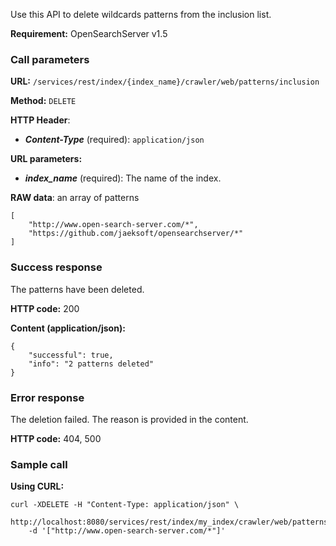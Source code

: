 Use this API to delete wildcards patterns from the inclusion list.

**Requirement:** OpenSearchServer v1.5

### Call parameters

**URL:** ```/services/rest/index/{index_name}/crawler/web/patterns/inclusion```

**Method:** ```DELETE```

**HTTP Header**:
- _**Content-Type**_ (required): ```application/json```

**URL parameters:**
- _**index_name**_ (required): The name of the index.

**RAW data**: an array of patterns

    [
        "http://www.open-search-server.com/*",
        "https://github.com/jaeksoft/opensearchserver/*"
    ]
    

### Success response
The patterns have been deleted.

**HTTP code:**
200

**Content (application/json):**

    {
        "successful": true,
        "info": "2 patterns deleted"
    }
    

### Error response

The deletion failed. The reason is provided in the content.

**HTTP code:**
404, 500

### Sample call

**Using CURL:**

    curl -XDELETE -H "Content-Type: application/json" \  
        http://localhost:8080/services/rest/index/my_index/crawler/web/patterns/inclusion
        -d '["http://www.open-search-server.com/*"]'
    